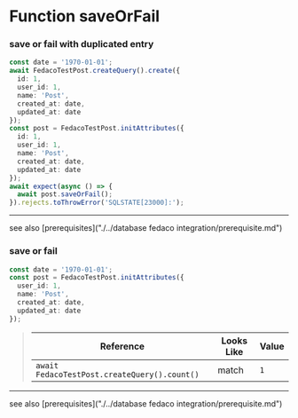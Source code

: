 # Function saveOrFail
### save or fail with duplicated entry

```typescript
const date = '1970-01-01';
await FedacoTestPost.createQuery().create({
  id: 1,
  user_id: 1,
  name: 'Post',
  created_at: date,
  updated_at: date
});
const post = FedacoTestPost.initAttributes({
  id: 1,
  user_id: 1,
  name: 'Post',
  created_at: date,
  updated_at: date
});
await expect(async () => {
  await post.saveOrFail();
}).rejects.toThrowError('SQLSTATE[23000]:');
```


----
see also [prerequisites]("./../database fedaco integration/prerequisite.md")

### save or fail

```typescript
const date = '1970-01-01';
const post = FedacoTestPost.initAttributes({
  user_id: 1,
  name: 'Post',
  created_at: date,
  updated_at: date
});
```


> | Reference | Looks Like | Value |
> | ------ | ----- | ----- |
> | `await FedacoTestPost.createQuery().count()` | match | `1` |


----
see also [prerequisites]("./../database fedaco integration/prerequisite.md")

